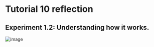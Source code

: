 # Tutorial 10 reflection

## Experiment 1.2: Understanding how it works.

![image](https://github.com/Sirered/adprog-tutorial10/assets/126568984/586fc484-8741-438c-b2f7-931881ffe4d9)
